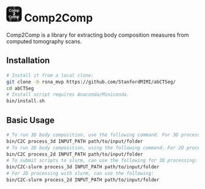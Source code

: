 # <img src="logo.png" width="40" height="40" /> Comp2Comp 
Comp2Comp is a library for extracting body composition measures from computed tomography scans. 

## Installation
```bash
# Install it from a local clone:
git clone -b rsna_mvp https://github.com/StanfordMIMI/abCTSeg/
cd abCTSeg 
# Install script requires Anaconda/Miniconda.
bin/install.sh
```

## Basic Usage
```bash
# To run 3D body composition, use the following command. For 3D processing, INPUT_PATH should be a path to a folder that contains a series of DICOM files or subfolders that contain DICOM series.
bin/C2C process_3d INPUT_PATH path/to/input/folder
# To run 2D body composition, using the following command. For 2D processing, DICOM files within the INPUT_PATH folder and subfolders of INPUT_PATH will be processed.
bin/C2C process_2d INPUT_PATH path/to/input/folder
# To submit scripts to slurm, can use the following for 3D processing:
bin/C2C-slurm process_3d INPUT_PATH path/to/input/folder
# For 2D processing with slurm, can use the following:
bin/C2C-slurm process_2d INPUT_PATH path/to/input/folder
```
